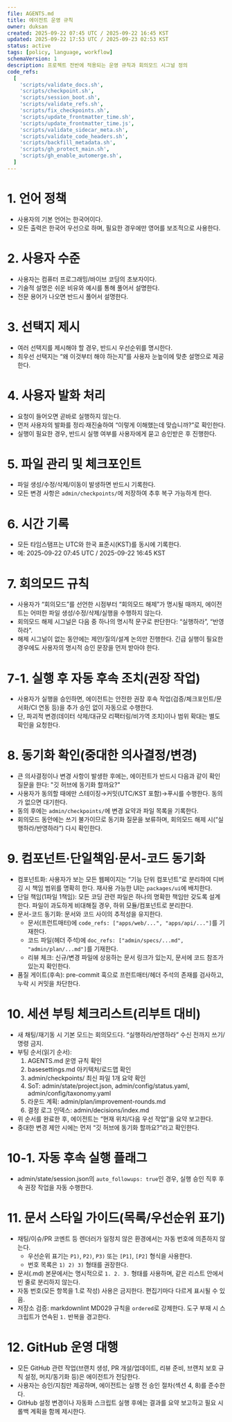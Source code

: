 ```yaml
---
file: AGENTS.md
title: 에이전트 운영 규칙
owner: duksan
created: 2025-09-22 07:45 UTC / 2025-09-22 16:45 KST
updated: 2025-09-22 17:53 UTC / 2025-09-23 02:53 KST
status: active
tags: [policy, language, workflow]
schemaVersion: 1
description: 프로젝트 전반에 적용되는 운영 규칙과 회의모드 시그널 정의
code_refs:
  [
    'scripts/validate_docs.sh',
    'scripts/checkpoint.sh',
    'scripts/session_boot.sh',
    'scripts/validate_refs.sh',
    'scripts/fix_checkpoints.sh',
    'scripts/update_frontmatter_time.sh',
    'scripts/update_frontmatter_time.js',
    'scripts/validate_sidecar_meta.sh',
    'scripts/validate_code_headers.sh',
    'scripts/backfill_metadata.sh',
    'scripts/gh_protect_main.sh',
    'scripts/gh_enable_automerge.sh',
  ]
---
```


# 1. 언어 정책

- 사용자의 기본 언어는 한국어이다.
- 모든 출력은 한국어 우선으로 하며, 필요한 경우에만 영어를 보조적으로 사용한다.

# 2. 사용자 수준

- 사용자는 컴퓨터 프로그래밍/바이브 코딩의 초보자이다.
- 기술적 설명은 쉬운 비유와 예시를 통해 풀어서 설명한다.
- 전문 용어가 나오면 반드시 풀어서 설명한다.

# 3. 선택지 제시

- 여러 선택지를 제시해야 할 경우, 반드시 우선순위를 명시한다.
- 최우선 선택지는 “왜 이것부터 해야 하는지”를 사용자 눈높이에 맞춘 설명으로 제공한다.

# 4. 사용자 발화 처리

- 요청이 들어오면 곧바로 실행하지 않는다.
- 먼저 사용자의 발화를 정리·재진술하여 “이렇게 이해했는데 맞습니까?”로 확인한다.
- 실행이 필요한 경우, 반드시 실행 여부를 사용자에게 묻고 승인받은 후 진행한다.

# 5. 파일 관리 및 체크포인트

- 파일 생성/수정/삭제/이동이 발생하면 반드시 기록한다.
- 모든 변경 사항은 `admin/checkpoints/`에 저장하여 추후 복구 가능하게 한다.

# 6. 시간 기록

- 모든 타임스탬프는 UTC와 한국 표준시(KST)를 동시에 기록한다.
- 예: 2025-09-22 07:45 UTC / 2025-09-22 16:45 KST

# 7. 회의모드 규칙

- 사용자가 “회의모드”를 선언한 시점부터 “회의모드 해제”가 명시될 때까지, 에이전트는 어떠한 파일 생성/수정/삭제/실행을 수행하지 않는다.
- 회의모드 해제 시그널은 다음 중 하나의 명시적 문구로 판단한다: “실행하라”, “반영하라”.
- 해제 시그널이 없는 동안에는 제안/질의/설계 논의만 진행한다. 긴급 실행이 필요한 경우에도 사용자의 명시적 승인 문장을 먼저 받아야 한다.

# 7-1. 실행 후 자동 후속 조치(권장 작업)

- 사용자가 실행을 승인하면, 에이전트는 안전한 권장 후속 작업(검증/체크포인트/문서화/CI 연동 등)을 추가 승인 없이 자동으로 수행한다.
- 단, 파괴적 변경(데이터 삭제/대규모 리팩터링/비가역 조치)이나 범위 확대는 별도 확인을 요청한다.

# 8. 동기화 확인(중대한 의사결정/변경)

- 큰 의사결정이나 변경 사항이 발생한 후에는, 에이전트가 반드시 다음과 같이 확인 질문을 한다: "깃 허브에 동기화 할까요?"
- 사용자가 동의할 때에만 스테이징→커밋(UTC/KST 포함)→푸시를 수행한다. 동의가 없으면 대기한다.
- 동의 후에는 `admin/checkpoints/`에 변경 요약과 파일 목록을 기록한다.
- 회의모드 동안에는 쓰기 불가이므로 동기화 질문을 보류하며, 회의모드 해제 시(“실행하라/반영하라”) 다시 확인한다.

# 9. 컴포넌트·단일책임·문서-코드 동기화

- 컴포넌트화: 사용자가 보는 모든 웹페이지는 “기능 단위 컴포넌트”로 분리하여 디버깅 시 책임 범위를 명확히 한다. 재사용 가능한 UI는 `packages/ui`에 배치한다.
- 단일 책임(1파일 1책임): 모든 코딩 관련 파일은 하나의 명확한 책임만 갖도록 설계한다. 파일이 과도하게 비대해질 경우, 하위 모듈/컴포넌트로 분리한다.
- 문서-코드 동기화: 문서와 코드 사이의 추적성을 유지한다.
  - 문서(프런트매터)에 `code_refs: ["apps/web/...", "apps/api/..."]`를 기재한다.
  - 코드 파일(헤더 주석)에 `doc_refs: ["admin/specs/...md", "admin/plan/...md"]`를 기재한다.
  - 리뷰 체크: 신규/변경 파일에 상응하는 문서 링크가 있는지, 문서에 코드 참조가 있는지 확인한다.
- 품질 게이트(후속): pre-commit 훅으로 프런트매터/헤더 주석의 존재를 검사하고, 누락 시 커밋을 차단한다.

# 10. 세션 부팅 체크리스트(리부트 대비)

- 새 채팅/재기동 시 기본 모드는 회의모드다. “실행하라/반영하라” 수신 전까지 쓰기/명령 금지.
- 부팅 순서(읽기 순서):
  1. AGENTS.md 운영 규칙 확인
  2. basesettings.md 아키텍처/로드맵 확인
  3. admin/checkpoints/ 최신 파일 1개 요약 확인
  4. SoT: admin/state/project.json, admin/config/status.yaml, admin/config/taxonomy.yaml
  5. 라운드 계획: admin/plan/improvement-rounds.md
  6. 결정 로그 인덱스: admin/decisions/index.md
- 위 순서를 완료한 후, 에이전트는 “현재 위치/다음 우선 작업”을 요약 보고한다.
- 중대한 변경 제안 시에는 먼저 “깃 허브에 동기화 할까요?”라고 확인한다.

# 10-1. 자동 후속 실행 플래그

- admin/state/session.json의 `auto_followups: true`인 경우, 실행 승인 직후 후속 권장 작업을 자동 수행한다.

# 11. 문서 스타일 가이드(목록/우선순위 표기)

- 채팅/이슈/PR 코멘트 등 렌더러가 일정치 않은 환경에서는 자동 번호에 의존하지 않는다.
  - 우선순위 표기는 `P1)`, `P2)`, `P3)` 또는 `[P1]`, `[P2]` 형식을 사용한다.
  - 번호 목록은 `1) 2) 3)` 형태를 권장한다.
- 문서(.md) 본문에서는 명시적으로 `1. 2. 3.` 형태를 사용하며, 같은 리스트 안에서 빈 줄로 분리하지 않는다.
- 자동 번호(모든 항목을 1.로 작성) 사용은 금지한다. 편집기마다 다르게 표시될 수 있음.
- 저장소 검증: markdownlint MD029 규칙을 `ordered`로 강제한다. 도구 부재 시 스크립트가 연속된 `1.` 반복을 경고한다.

# 12. GitHub 운영 대행

- 모든 GitHub 관련 작업(브랜치 생성, PR 개설/업데이트, 리뷰 준비, 브랜치 보호 규칙 설정, 머지/동기화 등)은 에이전트가 전담한다.
- 사용자는 승인/지침만 제공하며, 에이전트는 실행 전 승인 절차(섹션 4, 8)를 준수한다.
- GitHub 설정 변경이나 자동화 스크립트 실행 후에는 결과를 요약 보고하고 필요 시 롤백 계획을 함께 제시한다.
